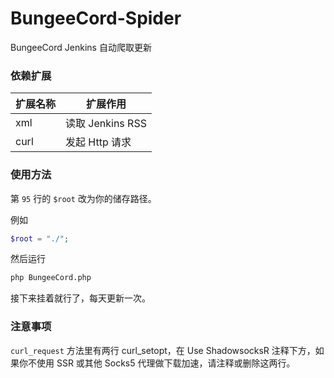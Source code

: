 # BungeeCord-Spider
BungeeCord Jenkins 自动爬取更新

### 依赖扩展
| 扩展名称 | 扩展作用 |
| ------- | ------- |
| xml | 读取 Jenkins RSS |
| curl | 发起 Http 请求 |

### 使用方法
第 `95` 行的 `$root` 改为你的储存路径。

例如 
````php
$root = "./";
````

然后运行

````bash
php BungeeCord.php
````

接下来挂着就行了，每天更新一次。

### 注意事项
`curl_request` 方法里有两行 curl_setopt，在 Use ShadowsocksR 注释下方，如果你不使用 SSR 或其他 Socks5 代理做下载加速，请注释或删除这两行。
